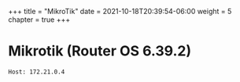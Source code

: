 +++
title = "MikroTik"
date = 2021-10-18T20:39:54-06:00
weight = 5
chapter = true
+++

# Mikrotik (Router OS 6.39.2)

```txt
Host: 172.21.0.4
```
